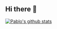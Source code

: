 ## Hi there 👋

<!--
**jamesjumawan/jamesjumawan** is a ✨ _special_ ✨ repository because its `README.md` (this file) appears on your GitHub profile.

Here are some ideas to get you started:

- 🔭 I’m currently working on ...
- 🌱 I’m currently learning ...
- 👯 I’m looking to collaborate on ...
- 🤔 I’m looking for help with ...
- 💬 Ask me about ...
- 📫 How to reach me: ...
- 😄 Pronouns: ...
- ⚡ Fun fact: ...
-->

[![Pablo's github stats](https://github-readme-stats.vercel.app/api?username=jamesjumawan&show_icons=true&theme=dark)](https://github.com/anuraghazra/github-readme-stats)
